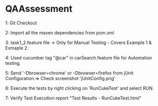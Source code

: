 # QAAssessment
1: Git Checkout

2: Import all the maven dependencies from pom.xml

3: task1_2.feature file -> Only for Manual Testing - Covers Example 1 & Exmaple 2.

4: Used cucumber tag "@car" in carSearch.feature file for Automation testing.

5: Send '-Dbrowser=chrome' or -Dbrowser=firefox from jUnit Configuration.=> Check screenshot 'jUnitConfig.png'  

6: Execute the tests by right clicking on 'RunCukeTest' and select RUN. 

7: Verify Test Execution report "Test Results - RunCukeTest.html"


